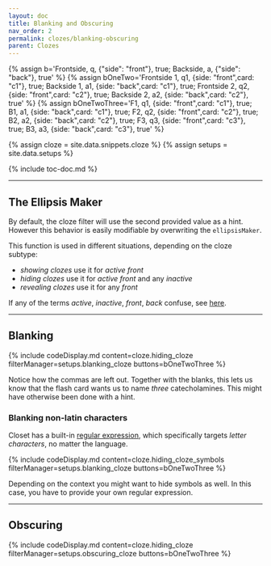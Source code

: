 ```yaml
---
layout: doc
title: Blanking and Obscuring
nav_order: 2
permalink: clozes/blanking-obscuring
parent: Clozes
---
```


{% assign b='Frontside, q, {"side": "front"}, true; Backside, a, {"side": "back"}, true' %}
{% assign bOneTwo='Frontside 1, q1, {side: "front",card: "c1"}, true; Backside 1, a1, {side: "back",card: "c1"}, true; Frontside 2, q2, {side: "front",card: "c2"}, true; Backside 2, a2, {side: "back",card: "c2"}, true' %}
{% assign bOneTwoThree='F1, q1, {side: "front",card: "c1"}, true; B1, a1, {side: "back",card: "c1"}, true; F2, q2, {side: "front",card: "c2"}, true; B2, a2, {side: "back",card: "c2"}, true; F3, q3, {side: "front",card: "c3"}, true; B3, a3, {side: "back",card: "c3"}, true' %}

{% assign cloze = site.data.snippets.cloze %}
{% assign setups = site.data.setups %}

{% include toc-doc.md %}

---
## The Ellipsis Maker

By default, the cloze filter will use the second provided value as a hint.
However this behavior is easily modifiable by overwriting the `ellipsisMaker`.

This function is used in different situations, depending on the cloze subtype:
* _showing clozes_ use it for _active front_
* _hiding clozes_ use it for _active front_ and any _inactive_
* _revealing clozes_ use it for any _front_

If any of the terms _active_, _inactive_, _front_, _back_ confuse, see [here](/clozes#test-and-answer-context).

---
## Blanking

{% include codeDisplay.md content=cloze.hiding_cloze filterManager=setups.blanking_cloze buttons=bOneTwoThree %}

Notice how the commas are left out.
Together with the blanks, this lets us know that the flash card wants us to name _three_ catecholamines.
This might have otherwise been done with a hint.

### Blanking non-latin characters

Closet has a built-in [regular expression](https://en.wikipedia.org/wiki/Regular_expression), which specifically targets _letter characters_, no matter the language.

{% include codeDisplay.md content=cloze.hiding_cloze_symbols filterManager=setups.blanking_cloze buttons=bOneTwoThree %}

Depending on the context you might want to hide symbols as well.
In this case, you have to provide your own regular expression.

---
## Obscuring

{% include codeDisplay.md content=cloze.hiding_cloze filterManager=setups.obscuring_cloze buttons=bOneTwoThree %}
